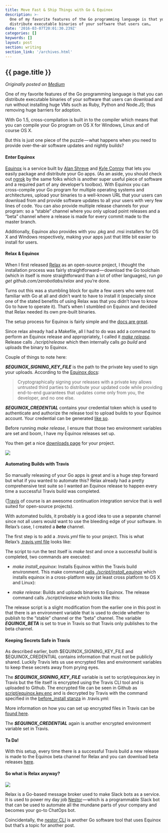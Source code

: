 ```yaml
---
title: Move Fast & Ship Things with Go & Equinox
description: >-
  One of my favorite features of the Go programming language is that you can
  distribute executable binaries of your software that users can…
date: '2016-03-07T20:01:30.239Z'
categories: []
keywords: []
layout: post
section: writing
section_link: '/archives.html'
---
```


## {{ page.title }}

*Originally posted on [Medium](https://medium.com/@iamclovin)*

One of my favorite features of the Go programming language is that you can distribute executable binaries of your software that users can download and run without installing huge VMs such as Ruby, Python and Node.JS; thus removing huge barriers for adoption.

With Go 1.5, cross-compilation is built in to the compiler which means that you can compile your Go program on OS X for Windows, Linux and of course OS X.

But this is just one piece of the puzzle — what happens when you need to provide over-the-air software updates and nightly builds?

#### Enter Equinox

[Equinox](https://equinox.io) is a service built by [Alan Shreve](https://twitter.com/inconshrevable) and [Kyle Conroy](https://twitter.com/kyle_conroy) that lets you easily package and distribute your Go apps. (As an aside, you should check out [ngrok](https://ngrok.io) by the same folks which is another super useful piece of software and a required part of any developer’s toolbox). With Equinox you can cross-compile your Go program for multiple operating systems and architectures, upload your binaries to a well-known URL that your users can download from and provide software updates to all your users with very few lines of code. You can also provide multiple release channels for your program: so a “stable” channel where you only upload point releases and a “beta” channel where a release is made for every commit made to the master branch.

Additionally, Equinox also provides with you .pkg and .msi installers for OS X and Windows respectively, making your apps just that little bit easier to install for users.

#### Relax & Equinox

When I first released [Relax](https://github.com/zerobotlabs/relax) as an open-source project, I thought the installation process was fairly straightforward — download the Go toolchain (which in itself is more straightforward than a lot of other languages), run _go get github.com/zerobotlabs/relax_ and you’re done.

Turns out this was a stumbling block for quite a few users who were not familiar with Go at all and didn’t want to have to install it (especially since one of the stated benefits of using Relax was that you didn’t have to know Go to have to operate it). That’s when I stumbled on Equinox and decided that Relax needed its own pre-built binaries.

The setup process for Equinox is fairly simple and the [docs are great](https://equinox.io/docs#releasing).

Since relax already had a Makefile, all I had to do was add a command to perform an Equinox release and appropriately, I called it [_make release_](https://github.com/zerobotlabs/relax/blob/master/Makefile#L22-L23)_._ Release calls _./script/release_ which then internally calls _go build_ and uploads the binary to Equinox.

Couple of things to note here:

**_$EQUINOX\_SIGNING\_KEY\_FILE_** is the path to the private key used to sign your uploads. According to the [Equinox docs](https://equinox.io/docs#generate-signing-key):

> Cryptographically signing your releases with a private key allows untrusted third parties to distribute your updated code while providing end-to-end guarantees that updates come only from you, the developer, and no one else.

**_$EQUINOX\_CREDENTIAL_** contains your credential token which is used to authenticate and authorize the release tool to upload builds to your Equinox account. Your credential can be generated [like so](https://equinox.io/docs#create-credential).

Before running _make release_, I ensure that those two environment variables are set and boom, I have my Equinox releases set up.

You then get a nice [downloads page](https://dl.equinox.io/zerobotlabs/relax/stable) for your project.

![](https://cdn-images-1.medium.com/max/800/1*XDylVCmD2aqL1fw0LEBY1A.png)

#### Automating Builds with Travis

So manually releasing of your Go apps is great and is a huge step forward but what if you wanted to automate this? Relax already had a pretty comprehensive test suite so I wanted an Equinox release to happen every time a successful Travis build was completed.

([Travis](https://travisci.org) of course is an awesome continuation integration service that is well suited for open-source projects).

With automated builds, it probably is a good idea to use a separate channel since not all users would want to use the bleeding edge of your software. In Relax’s case, I created a **_beta_** channel.

The first step is to add a _.travis.yml_ file to your project. This is what Relax’s [.travis.yml file](https://github.com/zerobotlabs/relax/blob/e8e7a6ee0cc70d90ea6fde2809de2a82624053e9/.travis.yml) looks like:

The script to run the test itself is _make test_ and once a successful build is completed, two commands are executed:

*   _make install\_equinox_: Installs Equinox within the Travis build environment. This make command [calls _./script/install\_equinox_](https://github.com/zerobotlabs/relax/blob/d87a09d02333141eabbcdcf134aeeee2e55f6f18/Makefile#L25-L26) which installs equinox in a cross-platform way (at least cross platform to OS X and Linux):

*   _make release_: Builds and uploads binaries to Equinox. The release command calls _./script/release_ which looks like this:

The release script is a slight modification from the earlier one in this post in that there is an environment variable that is used to decide whether to publish to the “stable” channel or the “beta” channel. The variable **_EQUINOX\_BETA_** is set to true in Travis so that Travis only publishes to the beta channel.

#### Keeping Secrets Safe in Travis

As described earlier, both $EQUINOX\_SIGNING\_KEY\_FILE and $EQUINOX\_CREDENTIAL contains information that must not be publicly shared. Luckily Travis lets us use encrypted files and environment variables to keep these secrets away from prying eyes.

The **_$EQUINOX\_SIGNING\_KEY\_FILE_** variable is set to script/equinox.key in Travis but the file itself is encrypted using the Travis CLI tool and is uploaded to Github. The encrypted file can be seen in Github as [script/equinox.key.enc](https://github.com/zerobotlabs/relax/blob/master/script/equinox.key.enc) and is decrypted by Travis with the command specified in the [before\_install stanza](https://github.com/zerobotlabs/relax/blob/e8e7a6ee0cc70d90ea6fde2809de2a82624053e9/.travis.yml#L9-L10) in .travis.yml:

More information on how you can set up encrypted files in Travis can be [found here](https://docs.travis-ci.com/user/encrypting-files/).

The **_$EQUINOX\_CREDENTIAL_** again is another encrypted environment variable set in Travis.

#### Ta Da!

With this setup, every time there is a successful Travis build a new release is made to the Equinox beta channel for Relax and you can download beta releases [here](https://dl.equinox.io/zerobotlabs/relax/beta).

#### So what is Relax anyway?

![](https://cdn-images-1.medium.com/max/800/1*LDSyyl2JZ-Vt3Zp0bh-qXg.png)

Relax is a Go-based message broker used to make Slack bots as a service. It is used to power my day job [Nestor](http://www.asknestor.me) — which is a programmable Slack bot that can be used to automate all the mundane parts of your company and becomes your go-to ChatOps bot.

Coincidentally, the [nestor CLI](https://github.com/zerobotlabs/nestor-cli) is another Go software tool that uses Equinox but that’s a topic for another post.
